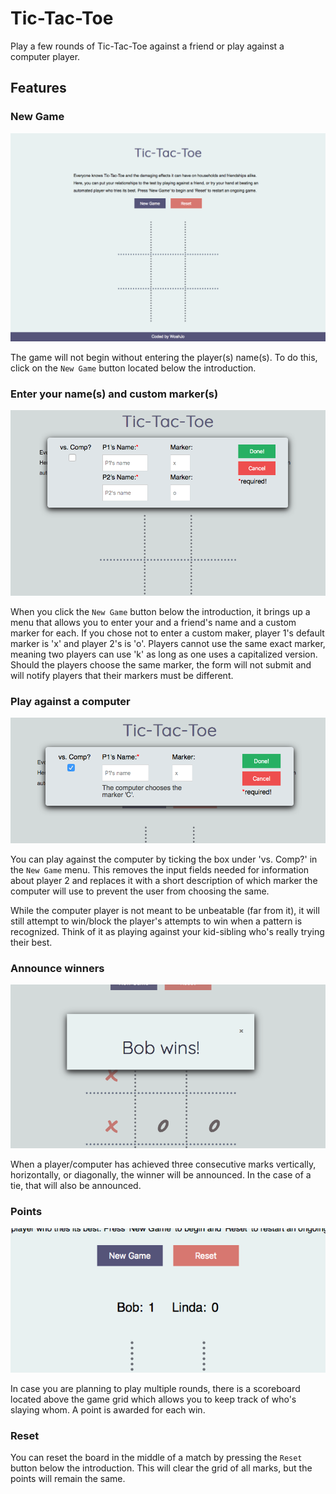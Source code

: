 # Tic-Tac-Toe  
  
Play a few rounds of Tic-Tac-Toe against a friend or play against a computer player.  
  
## Features  
  
### New Game  
  
![Starting a new game](images/TTT.png)  
  
The game will not begin without entering the player(s) name(s). To do this, click on the `New Game` button located below the introduction.  
  
### Enter your name(s) and custom marker(s)  
  
![New game menu](images/ttt-newMenu.png)  
  
When you click the `New Game` button below the introduction, it brings up a menu that allows you to enter your and a friend's name and a custom marker for each. If you chose not to enter a custom maker, player 1's default marker is 'x' and player 2's is 'o'. Players cannot use the same exact marker, meaning two players can use 'k' as long as one uses a capitalized version. Should the players choose the same marker, the form will not submit and will notify players that their markers must be different.   
  
### Play against a computer  
  
![Play against the computer](images/ttt-vsComp.png)  
  
You can play against the computer by ticking the box under 'vs. Comp?' in the `New Game` menu. This removes the input fields needed for information about player 2 and replaces it with a short description of which marker the computer will use to prevent the user from choosing the same.  
  
While the computer player is not meant to be unbeatable (far from it), it will still attempt to win/block the player's attempts to win when a pattern is recognized. Think of it as playing against your kid-sibling who's really trying their best.  
  
### Announce winners  
  
![Winner is announced](images/ttt-announce.png)  
  
When a player/computer has achieved three consecutive marks vertically, horizontally, or diagonally, the winner will be announced. In the case of a tie, that will also be announced.  
  
### Points  
  
![Bob earned a point](images/ttt-scoreboard.png)  
  
In case you are planning to play multiple rounds, there is a scoreboard located above the game grid which allows you to keep track of who's slaying whom. A point is awarded for each win. 

### Reset  
  
You can reset the board in the middle of a match by pressing the `Reset` button below the introduction. This will clear the grid of all marks, but the points will remain the same. 